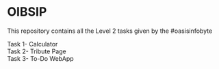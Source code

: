 # OIBSIP
This repository contains all the Level 2 tasks given by the #oasisinfobyte

Task 1- Calculator <br>
Task 2- Tribute Page <br>
Task 3- To-Do WebApp
